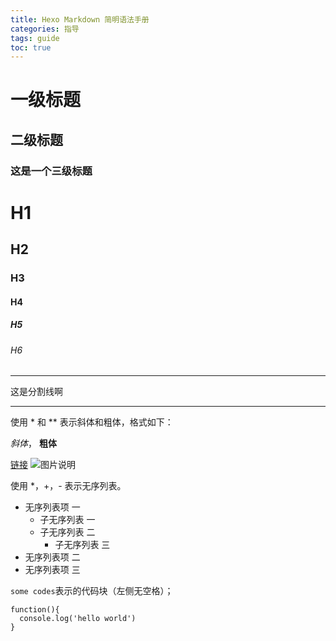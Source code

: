 ```yaml
---
title: Hexo Markdown 简明语法手册
categories: 指导
tags: guide
toc: true
---
```


一级标题
============================

二级标题
-----------------------------

### 这是一个三级标题

# H1
## H2
### H3
#### H4
##### H5
###### H6
***   
这是分割线啊
***

使用 * 和 ** 表示斜体和粗体，格式如下：

*斜体*， **粗体**

[链接](https://www.baidu.com)
![图片说明](http://m.360buyimg.com/mobilecms/jfs/t22996/236/1125141619/161568/1168437/5b51847cNdf7893d5.jpg)

使用 *，+，- 表示无序列表。

+ 无序列表项 一
	- 子无序列表 一
	- 子无序列表 二
		* 子无序列表 三
+ 无序列表项 二
+ 无序列表项 三

``` some codes ```表示的代码块（左侧无空格）；
``` 
function(){
  console.log('hello world')
}
```

